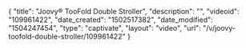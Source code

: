 {
    "title": "Joovy&reg; TooFold Double Stroller",
    "description": "",
    "videoid": "109961422",
    "date_created": "1502517382",
    "date_modified": "1504247454",
    "type": "captivate",
    "layout": "video",
    "url": "\/v\/joovy-toofold-double-stroller\/109961422"
}